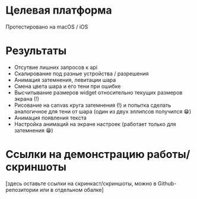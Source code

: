 # Целевая платформа

Протестировано на macOS / iOS

# Результаты

- Отсутвие лишних запросов к api
- Скалирование под разные устройства / разрешения
- Анимация затемнения, левитации шара
- Смена цвета шара и его тени при ошибке
- Высчитывание размеров widget относительно текущих размеров экрана (!)
- Рисование на canvas круга затемнения (!) и попытка сделать аналогичное для тени от шара (один из двух эллипсов получился 😁)
- Анимация появления текста
- Настройка анимаций на экране настроек (работает только для затемнения 😁)


# Ссылки на демонстрацию работы/скриншоты

[здесь оставьте ссылки на скринкаст/скриншоты, можно в Github-репозитории или в отдельном обалке]
